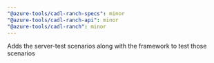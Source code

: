 ```yaml
---
"@azure-tools/cadl-ranch-specs": minor
"@azure-tools/cadl-ranch-api": minor
"@azure-tools/cadl-ranch": minor
---
```


Adds the server-test scenarios along with the framework to test those scenarios
